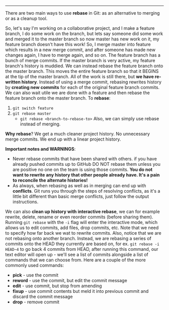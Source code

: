 ***
There are two main ways to use **rebase** in Git: as an alternative to merging or as a cleanup tool.

So, let's say I'm working on a collaborative project, and I make a feature branch, I do some work on the branch, but lets say someone did some work and merged it to the master branch so now master has new work on it, my feature branch doesn't have this work! So, I merge master into feature which results in a new merge commit, and after someone has made new changes again, I have to merge again, and so on. The feature branch has a bunch of merge commits. If the master branch is very active, my feature branch's history is muddied. We can instead rebase the feature branch onto the master branch. This moves the entire feature branch so that it BEGINS at the tip of the master branch. All of the work is still there, but **we have re-written history**. Instead of using a merge commit, rebasing rewrites history by **creating new commits** for each of the original feature branch commits. We can also wait utile we are done with a feature and then rebase the feature branch onto the master branch. To **rebase**:
1. `git switch feature`
2. `git rebase master`
	 - `git rebase <branch-to-rebase-to>`
Also, we can simply use rebase instead of merging.

**Why rebase**? We get a much cleaner project history. No unnecessary merge commits. We end up with a linear project history.

**Important notes and WARNINGS**: 
- Never rebase commits that have been shared with others. if you have already pushed commits up to GitHub DO NOT rebase them unless you are positive no one on the team is using those commits. **You do not want to rewrite any history that other people already have. It's a pain to reconcile the alternate histories!**
- As always, when rebasing as well as in merging can end up with **conflicts**. Git runs you through the steps of resolving conflicts, as it's a little bit different than basic merge conflicts, just follow the output instructions.

We can also **clean up history with interactive rebase**, we can for example rewrite, delete, rename or even reorder commits (before sharing them). Running `git rebase` with the `-i` flag will enter the interactive mode, which allows us to edit commits, add files, drop commits, etc. Note that we need to specify how far back we wat to rewrite commits. Also, notice that we are not rebasing onto another branch. Instead, we are rebasing a series of commits onto the HEAD they currently are based on, for ex. `git rebase -i HEAD~4` to go back 4 commits from HEAD, after running this command, our text editor will open up - we'll see a list of commits alongside a list of commands that we can choose from. Here are a couple of the more commonly used commands:
- **pick** - use the commit
- **reword** - use the commit, but edit the commit message
- **edit** - use commit, but stop from amending
- **fixup** - use commit contents but meld it into previous commit and discard the commit message
- **drop** - remove commit
